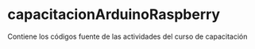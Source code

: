 # capacitacionArduinoRaspberry
Contiene los códigos fuente de las actividades del curso de capacitación 
